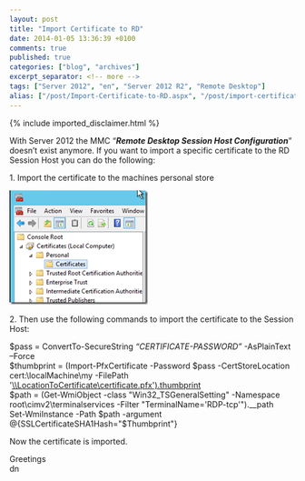 ```yaml
---
layout: post
title: "Import Certificate to RD"
date: 2014-01-05 13:36:39 +0100
comments: true
published: true
categories: ["blog", "archives"]
excerpt_separator: <!-- more -->
tags: ["Server 2012", "en", "Server 2012 R2", "Remote Desktop"]
alias: ["/post/Import-Certificate-to-RD.aspx", "/post/import-certificate-to-rd.aspx"]
---
```

<!-- more -->
{% include imported_disclaimer.html %}
<p>With Server 2012 the MMC “<strong><em>Remote Desktop Session Host Configuration</em></strong>” doesn’t exist anymore. If you want to import a specific certificate to the RD Session Host you can do the following:</p>  <p>1. Import the certificate to the machines personal store</p>  <p><a href="/assets/image_614.png"><img title="image" style="border-top: 0px; border-right: 0px; background-image: none; border-bottom: 0px; padding-top: 0px; padding-left: 0px; margin: 0px; border-left: 0px; display: inline; padding-right: 0px" border="0" alt="image" src="/assets/image_thumb_612.png" width="244" height="201" /></a></p>  <p>2. Then use the following commands to import the certificate to the Session Host:</p>  <p>$pass = ConvertTo-SecureString <em>“CERTIFICATE-PASSWORD”</em> -AsPlainText –Force    <br />$thumbprint = (Import-PfxCertificate -Password $pass -CertStoreLocation cert:\localMachine\my -FilePath '<a href="file://\\LocationToCertificate\certificate.pfx').thumbprint">\\LocationToCertificate\certificate.pfx').thumbprint</a>    <br />$path = (Get-WmiObject -class &quot;Win32_TSGeneralSetting&quot; -Namespace root\cimv2\terminalservices -Filter &quot;TerminalName='RDP-tcp'&quot;).__path    <br />Set-WmiInstance -Path $path -argument @{SSLCertificateSHA1Hash=&quot;$Thumbprint&quot;}</p>  <p>Now the certificate is imported.</p>  <p>Greetings   <br />dn</p>
